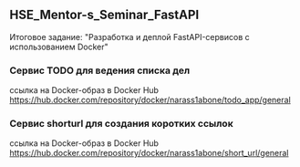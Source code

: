 ## HSE_Mentor-s_Seminar_FastAPI
Итоговое задание: "Разработка и деплой FastAPI-сервисов с использованием Docker"

### Сервис TODO для ведения списка дел 
ссылка на Docker-образ в Docker Hub https://hub.docker.com/repository/docker/narass1abone/todo_app/general

### Сервис shorturl для создания коротких ссылок 
ссылка на Docker-образ в Docker Hub https://hub.docker.com/repository/docker/narass1abone/short_url/general
